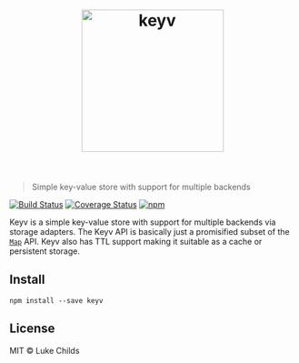 <h1 align="center">
	<img width="250" src="https://rawgit.com/lukechilds/keyv/master/media/logo.svg" alt="keyv">
	<br>
	<br>
</h1>

> Simple key-value store with support for multiple backends

[![Build Status](https://travis-ci.org/lukechilds/keyv.svg?branch=master)](https://travis-ci.org/lukechilds/keyv)
[![Coverage Status](https://coveralls.io/repos/github/lukechilds/keyv/badge.svg?branch=master)](https://coveralls.io/github/lukechilds/keyv?branch=master)
[![npm](https://img.shields.io/npm/v/keyv.svg)](https://www.npmjs.com/package/keyv)

Keyv is a simple key-value store with support for multiple backends via storage adapters. The Keyv API is basically just a promisified subset of the [`Map`](https://developer.mozilla.org/en-US/docs/Web/JavaScript/Reference/Global_Objects/Map) API. Keyv also has TTL support making it suitable as a cache or persistent storage.

## Install

```shell
npm install --save keyv
```

## License

MIT © Luke Childs
